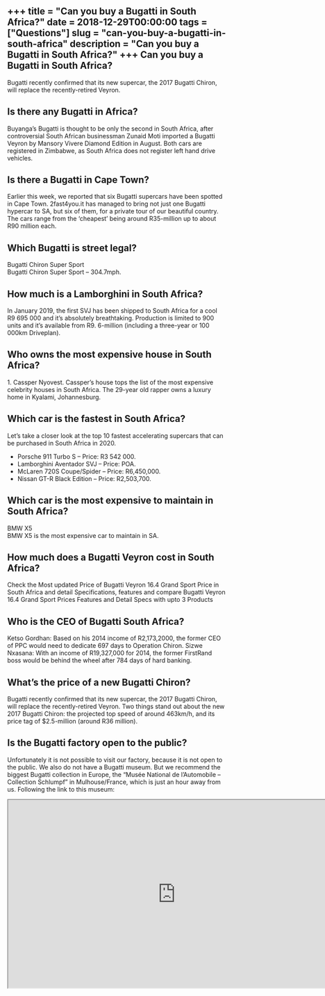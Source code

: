 +++
title = "Can you buy a Bugatti in South Africa?"
date = 2018-12-29T00:00:00
tags = ["Questions"]
slug = "can-you-buy-a-bugatti-in-south-africa"
description = "Can you buy a Bugatti in South Africa?"
+++
Can you buy a Bugatti in South Africa?
--------------------------------------

Bugatti recently confirmed that its new supercar, the 2017 Bugatti Chiron, will replace the recently-retired Veyron.

Is there any Bugatti in Africa?
-------------------------------

Buyanga’s Bugatti is thought to be only the second in South Africa, after controversial South African businessman Zunaid Moti imported a Bugatti Veyron by Mansory Vivere Diamond Edition in August. Both cars are registered in Zimbabwe, as South Africa does not register left hand drive vehicles.

Is there a Bugatti in Cape Town?
--------------------------------

Earlier this week, we reported that six Bugatti supercars have been spotted in Cape Town. 2fast4you.it has managed to bring not just one Bugatti hypercar to SA, but six of them, for a private tour of our beautiful country. The cars range from the ‘cheapest’ being around R35-million up to about R90 million each.

Which Bugatti is street legal?
------------------------------

Bugatti Chiron Super Sport  
Bugatti Chiron Super Sport – 304.7mph.

How much is a Lamborghini in South Africa?
------------------------------------------

In January 2019, the first SVJ has been shipped to South Africa for a cool R9 695 000 and it’s absolutely breathtaking. Production is limited to 900 units and it’s available from R9. 6-million (including a three-year or 100 000km Driveplan).

Who owns the most expensive house in South Africa?
--------------------------------------------------

1\. Cassper Nyovest. Cassper’s house tops the list of the most expensive celebrity houses in South Africa. The 29-year old rapper owns a luxury home in Kyalami, Johannesburg.

Which car is the fastest in South Africa?
-----------------------------------------

Let’s take a closer look at the top 10 fastest accelerating supercars that can be purchased in South Africa in 2020.

- Porsche 911 Turbo S – Price: R3 542 000.
- Lamborghini Aventador SVJ – Price: POA.
- McLaren 720S Coupe/Spider – Price: R6,450,000.
- Nissan GT-R Black Edition – Price: R2,503,700.

Which car is the most expensive to maintain in South Africa?
------------------------------------------------------------

BMW X5  
BMW X5 is the most expensive car to maintain in SA.

How much does a Bugatti Veyron cost in South Africa?
----------------------------------------------------

Check the Most updated Price of Bugatti Veyron 16.4 Grand Sport Price in South Africa and detail Specifications, features and compare Bugatti Veyron 16.4 Grand Sport Prices Features and Detail Specs with upto 3 Products

Who is the CEO of Bugatti South Africa?
---------------------------------------

Ketso Gordhan: Based on his 2014 income of R2,173,2000, the former CEO of PPC would need to dedicate 697 days to Operation Chiron. Sizwe Nxasana: With an income of R19,327,000 for 2014, the former FirstRand boss would be behind the wheel after 784 days of hard banking.

What’s the price of a new Bugatti Chiron?
-----------------------------------------

Bugatti recently confirmed that its new supercar, the 2017 Bugatti Chiron, will replace the recently-retired Veyron. Two things stand out about the new 2017 Bugatti Chiron: the projected top speed of around 463km/h, and its price tag of $2.5-million (around R36 million).

Is the Bugatti factory open to the public?
------------------------------------------

Unfortunately it is not possible to visit our factory, because it is not open to the public. We also do not have a Bugatti museum. But we recommend the biggest Bugatti collection in Europe, the “Musée National de l’Automobile – Collection Schlumpf” in Mulhouse/France, which is just an hour away from us. Following the link to this museum:

<iframe allow="accelerometer; autoplay; clipboard-write; encrypted-media; gyroscope; picture-in-picture" allowfullscreen="" class="__youtube_prefs__  epyt-is-override  no-lazyload" data-no-lazy="1" data-origheight="433" data-origwidth="770" data-skipgform_ajax_framebjll="" height="433" id="_ytid_57400" loading="lazy" src="https://www.youtube.com/embed/jasPKN2Lz1o?enablejsapi=1&autoplay=0&cc_load_policy=0&cc_lang_pref=&iv_load_policy=1&loop=0&modestbranding=0&rel=1&fs=1&playsinline=0&autohide=2&theme=dark&color=red&controls=1&" title="YouTube player" width="770"></iframe>